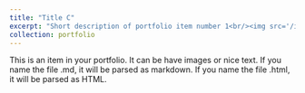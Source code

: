 ```yaml
---
title: "Title C"
excerpt: "Short description of portfolio item number 1<br/><img src='/images/competitions/competition_3.png'>"
collection: portfolio
---
```


This is an item in your portfolio. It can be have images or nice text. If you name the file .md, it will be parsed as markdown. If you name the file .html, it will be parsed as HTML. 
